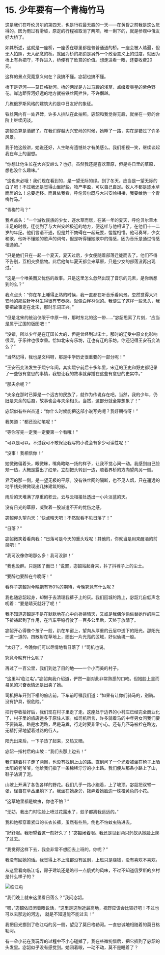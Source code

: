 # 15. 少年要有一个青梅竹马

这是我们在呼伦贝尔的第四天，也是行程最无趣的一天——在黄昏之前我是这么觉得的。因为雨过有滑坡，原定的行程被取消了两项，唯一剩下的，就是参观中俄友好大桥了。

如其所述，这就是一座桥，一座丢在哪里都是普普通通的桥。一座会被人踏遍，但无人拍照，无人纪念的桥。就因为桥的那边是另外一个政治意义上的过度，就因为桥上有兵把守，不许进入，桥便有了欣赏的价值。想走进看一眼，还要收费20元。

这样的景点究竟意义何在？我搞不懂。宓韶也搞不懂。

桥下是界河——莫日格勒河。桥的两岸是方过马蹄的浅草，点缀着零星的紫色野花。岸边距界河好远的地方就被铁丝网拦住，不许僭越。

几栋俄罗斯风格的建筑大约是中日友好的象征。

铁丝网内有一处界碑，许多人排队在此拍照。宓韶和我觉得无趣，就坐在一旁的台阶上继续闲谈。

宓韶总算是酒醒了。在我们穿越大兴安岭的时候，她睡了一路，实在是错过了许多风景。

我于她这般讲，她说还好，人生略有遗憾处才有美感么。我们相视一笑，继续谈起我在车上的遐想。

“你想让他生长在大兴安岭么？也好。虽然我还是喜欢草原，但是冬日里的草原，想也没什么趣味。”

“这也未必哦！我们现在看到的，是一望无际的绿。到了冬天，应当是一望无际的白了吧！不过我还是觉得山里好些，物产丰盈，可以自己自足。牧人不都是逐水草而居的么！总要迁移。而且依我看，呼伦贝尔既与大兴安岭相接，我要给他一个青梅竹马。”

“青梅竹马？”

我点点头：“一个游牧民族的少女，逐水草而居，在某一年的夏天，呼伦贝尔草木丰足的时候，迁徙到了与大兴安岭极近的地方，便这样与他相识了，在他们十一二岁的年纪。他们言语不通，但是并不妨碍在一起玩耍，惺惺相惜。他可奏琴，少女和歌，他听不懂她的歌声的词句，但是听得懂她歌中的情感，因为音乐是通过情感相通的。”

“只是他们只在一起一个夏天，夏天过后，少女便随着部落迁徙而去了。他们不得不告别，互相交换信物。此后他每年夏天都会来草原，只是少女的部落没再出现过。”

“这是一个唯美而又忧伤的故事。只是这里怎么忽然出现了音乐的元素，是你新想到的么？”

我点点头：“你在车上睡得正熟的时候，我一直都在听音乐看风景。忽然觉得大兴安岭的那些针叶林生得很有节奏感，就像白桦林似的。我便生了这样一些念头，我要把故事定在北宋，那时乐词正兴。”

“但是北宋的统治仅限于中原一带，那时东北的这一带……”宓韶思索了片刻，“应当是属于辽国的版图吧！”

“没错，所以少年是在辽国长大的，但是曾经到过宋土。那时的辽受中原文化影响很深，于乐律也很幸重。恰如北宋有乐坊，辽也有辽的乐坊。你还记得王安石变法么？”

“当然记得，我也是文科呀，那是中学历史很重要的一部分呢！”

“王安石变法发生于熙宁年间，其实熙宁前后十多年里，宋辽的正史和野史都记录了一些很有意思的事情，我想让我的故事就穿插在这些有意思的史实中。”

“那夫余呢？”

“夫余在那时已算是一个远古的民族了，就作为传说存在吧。当然，我的少年，仍旧是夫余的后裔，故事也会与夫余相关。当然，这部分就全靠想象了！”

宓韶似有些兴奋道：“你什么时候能把这部小说写完呢？我好期待呀！”

我笑道：“都还没动笔呢！”

“等你写完一定我一定要第一个看哦！”

“可以是可以。不过我可不敢保证我写的小说会有多少可读性呢！”

“没事！我相信你！”

她微微偏着头，眼微眯，嘴角略略一扬的样子，让我不觉心间一动。我感到自己脸颊一热，大概是露出了红晕，立刻把头转到一边，顺着界桥的方向望向另一侧。

界河的那一侧，是一望无极的平原。没有铁丝网的隔断，也不见人烟，只在遥远的地平线处微微现出几抹建筑的影。

雨后的天堆满了厚重的积云，云与云相接处透出一小片淡蓝的天。

没有日光的草原，凝聚着一股派遣不开的忧伤之感。

宓韶仰头望向天：“快点晴天吧！不然就看不见日落了！”

“日落？”

宓韶微笑着看向我：“日落可是今天的重头戏呢！其他的，你就当是用来醒酒的前菜吧！”

“我可没像你喝那么多！我可没醉！”

“我也没醉。只是困了而已！”说罢，宓韶站起身来，抖了抖裤子上的尘土。

“要醉也要醉在今晚呀！”

看样子宓韶对今晚抱有150%的期待，今晚究竟有什么呢？

我也随宓韶起身，却懒于去清理我裤子上的灰。我们回城的路上，宓韶兀自低声念叨着：“要是晴天就好了呢！”

我不知道宓韶是不是在默默地在心中向祈祷晴天，又或是我偶尔偷偷替她作的两三下祈祷起到了作用，在汽车平稳行驶了一百多公里后，天终于放晴了。

宓韶开心得像个孩子一般，趴在车窗上，望向从厚重的云层中透下的阳光。那阳光一道一道的，四散射在草地上，圈出一片光亮的区域，好似仙境一般。

“太好了，今晚你们可以尽情地看日落了！”司机也说。

究竟今晚有什么呢？

再过了一百公里，我们到达了目的地——一个小而美的村子。

“这里叫‘临江屯’。”宓韶向我介绍道，俨然一副对此非常熟悉的口吻。但她脸上显而易见的兴奋表情还是出卖了她。

司机把车开到下榻的旅店前，下车前叮嘱我们道：“如果有让你们骑马的，别骑。没有护具，很危险。”

把行李收拾好后，我们现在村子里走了走。这座处于边界的小村庄已经完全商业化了，村子里的旅店远多于原住人家。如司机所言，许多骑着马的中年男女问我们要不要骑马。路是水泥路，尽是马粪，行走时要非常小心。还有几匹马被栓在路边，无精打采地望着过路的行人。

阳光出来后，一下子热了起来，又热又晒。

宓韶一指村后的山坡：“我们去那上边去！”

我们绕着村子走了两圈，也没有找到上山的路。直到问了一个光着被坐在椅子上晒太阳的老爷爷，他给我们指了一条稀稀泞泞的小土路。我们便从那条小路上了山，鞋子沾满了泥。

山坡上开满了各色各样的野花。我们几乎一路小跑着，上了坡顶。宓韶把双臂一张，径自在草丛里躺下了。我坐在她身旁，拨弄着她脸边一株橙黄色的小花。

“这草地里都是蚊虫，你也不怕？”

“无妨，我出门时往脸上喷过花露水了，蚊子都离我远远的。”

我和她都穿着紧口的长衣长裤，虽然有些热，倒也不怕蚊虫钻进去。

“好舒服。我盼望着这一刻好久了！”宓韶闭着眼。我还是见到两只蚂蚁从她脸上爬了过去。

“我觉得这样下去，我会非常不想回去上班的。你呢？”

我没有回她的话。我觉得上不上班都没有区别，上班只是赚钱，没有喜欢不喜欢。

从这里看向临江屯，房子建筑还是略带一点俄式的风味，不过不知道俄罗斯的乡村是什么样子的？

![临江屯](/img/hulunbeier/linjiang.jpg)

“我们晚上就来这里看日落么？”我问宓韶。

“嗯，”宓韶依旧闭着眼说话，“这里是这附近最高地，视野应该会比较好吧！不过也可以去那边的河边， 就是不知道能不能过去！”

我把目光挪到了临江屯的另一侧，望见了莫日格勒河。一直忠诚地相随着的莫日格勒河。

有一朵小花在我玩弄的过程中不小心碰掉了，我在些微惋惜后，把它插到了宓韶的头发里。宓韶似乎没有感觉到。她闭着眼，一动不动，莫不是睡着了？

